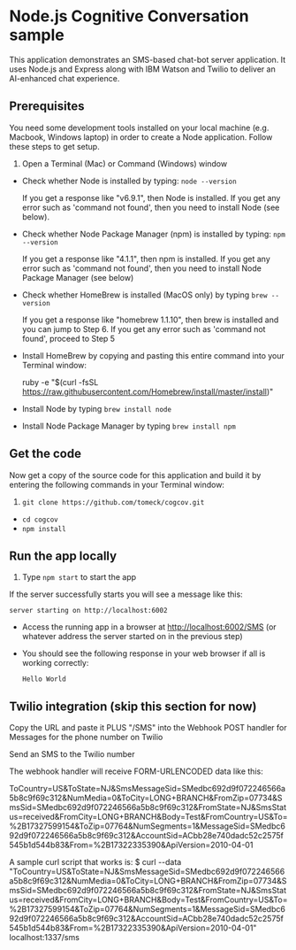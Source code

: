 # Node.js Cognitive Conversation sample

This application demonstrates an SMS-based chat-bot server application.  It uses Node.js and Express along with IBM Watson and Twilio to deliver an AI-enhanced chat experience.

## Prerequisites

You need some development tools installed on your local machine (e.g. Macbook, Windows laptop) in order to create a Node application.  Follow these steps to get setup.

1. Open a Terminal (Mac) or Command (Windows) window
+ Check whether Node is installed by typing: `node --version`

  If you get a response like "v6.9.1", then Node is installed.  If you get any error such as 'command not found', then you need to install Node (see below).
+ Check whether Node Package Manager (npm) is installed by typing: `npm --version`

  If you get a response like "4.1.1", then npm is installed.  If you get any error such as 'command not found', then you need to install Node Package Manager (see below)
+ Check whether HomeBrew is installed (MacOS only) by typing  `brew --version`

  If you get a response like "homebrew 1.1.10", then brew is installed and you can jump to Step 6.  If you get any error such as 'command not found', proceed to Step 5

+ Install HomeBrew by copying and pasting this entire command into your Terminal window:

  ruby -e "$(curl -fsSL https://raw.githubusercontent.com/Homebrew/install/master/install)"

+ Install Node by typing `brew install node`

+ Install Node Package Manager by typing `brew install npm`

## Get the code

Now get a copy of the source code for this application and build it by entering the following commands in your Terminal window:
1. `git clone https://github.com/tomeck/cogcov.git`
+ `cd cogcov`
+ `npm install`

## Run the app locally

1. Type `npm start` to start the app

  If the server successfully starts you will see a message like this:

  `server starting on http://localhost:6002`
+ Access the running app in a browser at <http://localhost:6002/SMS>  (or whatever address the server started on in the previous step)
+ You should see the following response in your web browser if all is working correctly:

  `Hello World`


## Twilio integration (skip this section for now)

Copy the URL and paste it PLUS "/SMS" into the Webhook POST handler for Messages for the phone number on Twilio

Send an SMS to the Twilio number

The webhook handler will receive FORM-URLENCODED data like this:

ToCountry=US&ToState=NJ&SmsMessageSid=SMedbc692d9f072246566a5b8c9f69c312&NumMedia=0&ToCity=LONG+BRANCH&FromZip=07734&SmsSid=SMedbc692d9f072246566a5b8c9f69c312&FromState=NJ&SmsStatus=received&FromCity=LONG+BRANCH&Body=Test&FromCountry=US&To=%2B17327599154&ToZip=07764&NumSegments=1&MessageSid=SMedbc692d9f072246566a5b8c9f69c312&AccountSid=ACbb28e740dadc52c2575f545b1d544b83&From=%2B17322335390&ApiVersion=2010-04-01

A sample curl script that works is:
$ curl --data "ToCountry=US&ToState=NJ&SmsMessageSid=SMedbc692d9f072246566a5b8c9f69c312&NumMedia=0&ToCity=LONG+BRANCH&FromZip=07734&SmsSid=SMedbc692d9f072246566a5b8c9f69c312&FromState=NJ&SmsStatus=received&FromCity=LONG+BRANCH&Body=Test&FromCountry=US&To=%2B17327599154&ToZip=07764&NumSegments=1&MessageSid=SMedbc692d9f072246566a5b8c9f69c312&AccountSid=ACbb28e740dadc52c2575f545b1d544b83&From=%2B17322335390&ApiVersion=2010-04-01" localhost:1337/sms
